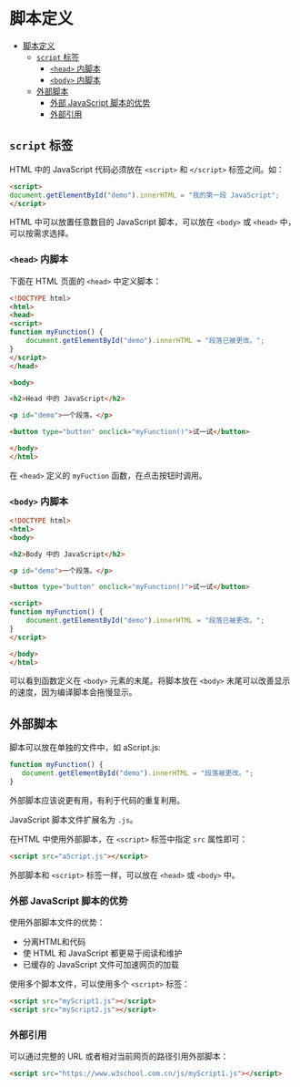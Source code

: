 # 脚本定义

- [脚本定义](#%e8%84%9a%e6%9c%ac%e5%ae%9a%e4%b9%89)
  - [`script` 标签](#script-%e6%a0%87%e7%ad%be)
    - [`<head>` 内脚本](#head-%e5%86%85%e8%84%9a%e6%9c%ac)
    - [`<body>` 内脚本](#body-%e5%86%85%e8%84%9a%e6%9c%ac)
  - [外部脚本](#%e5%a4%96%e9%83%a8%e8%84%9a%e6%9c%ac)
    - [外部 JavaScript 脚本的优势](#%e5%a4%96%e9%83%a8-javascript-%e8%84%9a%e6%9c%ac%e7%9a%84%e4%bc%98%e5%8a%bf)
    - [外部引用](#%e5%a4%96%e9%83%a8%e5%bc%95%e7%94%a8)

## `script` 标签

HTML 中的 JavaScript 代码必须放在 `<script>` 和 `</script>` 标签之间。如：

```html
<script>
document.getElementById("demo").innerHTML = "我的第一段 JavaScript";
</script>
```

HTML 中可以放置任意数目的 JavaScript 脚本，可以放在 `<body>` 或 `<head>` 中，可以按需求选择。

### `<head>` 内脚本

下面在 HTML 页面的 `<head>` 中定义脚本：

```html
<!DOCTYPE html>
<html>
<head>
<script>
function myFunction() {
    document.getElementById("demo").innerHTML = "段落已被更改。";
}
</script>
</head>

<body>

<h2>Head 中的 JavaScript</h2>

<p id="demo">一个段落。</p>

<button type="button" onclick="myFunction()">试一试</button>

</body>
</html>
```

在 `<head>` 定义的 `myFuction` 函数，在点击按钮时调用。

### `<body>` 内脚本

```html
<!DOCTYPE html>
<html>
<body>

<h2>Body 中的 JavaScript</h2>

<p id="demo">一个段落。</p>

<button type="button" onclick="myFunction()">试一试</button>

<script>
function myFunction() {
    document.getElementById("demo").innerHTML = "段落已被更改。";
}
</script>

</body>
</html>
```

可以看到函数定义在 `<body>` 元素的末尾。将脚本放在  `<body>` 末尾可以改善显示的速度，因为编译脚本会拖慢显示。

## 外部脚本

脚本可以放在单独的文件中，如 aScript.js:

```js
function myFunction() {
   document.getElementById("demo").innerHTML = "段落被更改。";
}
```

外部脚本应该说更有用，有利于代码的重复利用。

JavaScript 脚本文件扩展名为 `.js`。

在HTML 中使用外部脚本，在 `<script>` 标签中指定 `src` 属性即可：

```html
<script src="aScript.js"></script>
```

外部脚本和 `<script>` 标签一样，可以放在 `<head>` 或 `<body>` 中。

### 外部 JavaScript 脚本的优势

使用外部脚本文件的优势：

- 分离HTML和代码
- 使 HTML 和 JavaScript 都更易于阅读和维护
- 已缓存的 JavaScript 文件可加速网页的加载

使用多个脚本文件，可以使用多个 `<script>` 标签：

```html
<script src="myScript1.js"></script>
<script src="myScript2.js"></script>
```

### 外部引用

可以通过完整的 URL 或者相对当前网页的路径引用外部脚本：

```html
<script src="https://www.w3school.com.cn/js/myScript1.js"></script>
```
